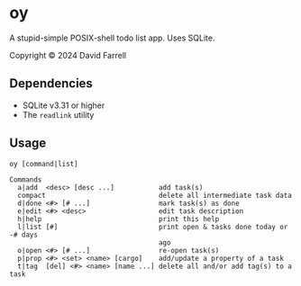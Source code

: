 oy
==
A stupid-simple POSIX-shell todo list app. Uses SQLite.

Copyright © 2024 David Farrell

Dependencies
------------
- SQLite v3.31 or higher
- The `readlink` utility 

Usage
-----

    oy [command|list]
    
    Commands
      a|add  <desc> [desc ...]           add task(s)
      compact                            delete all intermediate task data
      d|done <#> [# ...]                 mark task(s) as done
      e|edit <#> <desc>                  edit task description
      h|help                             print this help
      l|list [#]                         print open & tasks done today or -# days
                                         ago
      o|open <#> [# ...]                 re-open task(s)
      p|prop <#> <set> <name> [cargo]    add/update a property of a task
      t|tag  [del] <#> <name> [name ...] delete all and/or add tag(s) to a task
